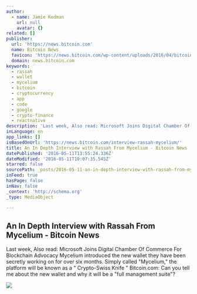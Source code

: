 ```yaml
---
author:
  - name: Jamie Redman
    url: null
    avatar: {}
related: []
publisher:
  url: 'https://news.bitcoin.com'
  name: Bitcoin News
  favicon: 'https://news.bitcoin.com/wp-content/uploads/2016/04/bitcoin_fav.png'
  domain: news.bitcoin.com
keywords:
  - rassah
  - wallet
  - mycelium
  - bitcoin
  - cryptocurrency
  - app
  - code
  - google
  - crypto-finance
  - reactnative
description: 'Last week, Also read: Microsoft Joins Digital Chamber Of Commerce For Blockchain Advocacy Mycelium introduced the new wallet they have been secretly working on for over six months. Simply called "Mycelium," the platform will be known as a " Crypto-Swiss Knife " Bitcoin.com: Can you tell me about the new wallet and why it will be a "full management suite"?'
inLanguage: en
app_links: []
isBasedOnUrl: 'https://news.bitcoin.com/interview-rassah-mycelium/'
title: An In Depth Interview with Rassah From Mycelium - Bitcoin News
datePublished: '2016-05-11T13:55:24.336Z'
dateModified: '2016-05-11T10:07:35.545Z'
starred: false
sourcePath: _posts/2016-05-11-an-in-depth-interview-with-rassah-from-mycelium-bitcoin-ne.md
inFeed: true
hasPage: false
inNav: false
_context: 'http://schema.org'
_type: MediaObject

---
```

<article style=""><h1>An In Depth Interview with Rassah From Mycelium - Bitcoin News</h1><p>Last week, Also read: Microsoft Joins Digital Chamber Of Commerce For Blockchain Advocacy Mycelium introduced the new wallet they have been secretly working on for over six months. Simply called "Mycelium," the platform will be known as a " Crypto-Swiss Knife " Bitcoin.com: Can you tell me about the new wallet and why it will be a "full management suite"?</p><img src="https://news.bitcoin.com/wp-content/uploads/2016/05/Myceliumcover.jpg" /></article>